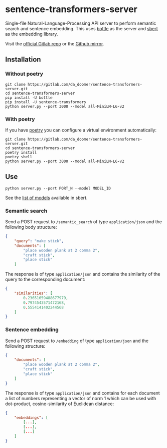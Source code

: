 # sentence-transformers-server

Single-file Natural-Language-Processing API server to perform semantic search
and sentence embedding. This uses [bottle](https://bottlepy.org/) as the server
and [sbert](https://www.sbert.net/) as the embedding library.

Visit the [official Gitlab
repo](https://gitlab.com/da_doomer/sentence-transformers-server) or the [Github
mirror](https://github.com/dadoomer/sentence-transformers-server).

## Installation

### Without poetry

```
git clone https://gitlab.com/da_doomer/sentence-transformers-server.git
cd sentence-transformers-server
pip install -U bottle
pip install -U sentence-transformers
python server.py --port 3000 --model all-MiniLM-L6-v2
```

### With poetry

If you have [poetry](https://python-poetry.org/) you can configure a virtual
environment automatically:

```
git clone https://gitlab.com/da_doomer/sentence-transformers-server.git
cd sentence-transformers-server
poetry install
poetry shell
python server.py --port 3000 --model all-MiniLM-L6-v2
```

## Use

```
python server.py --port PORT_N --model MODEL_ID
```

See the [list of models](https://www.sbert.net/docs/pretrained_models.html)
available in sbert.

### Semantic search

Send a POST request to `/semantic_search` of type `application/json` and the
following body structure:

```JSON
{
	"query": "make stick",
	"documents": [
		"place wooden plank at 2 comma 2",
		"craft stick",
		"place stick"
	]
```

The response is of type `application/json` and contains the similarity of the
query to the corresponding document:

```JSON
{
	"similarities": [
		0.23651659488677979,
		0.7974543571472168,
		0.5554141402244568
	]
}
```

### Sentence embedding

Send a POST request to `/embedding` of type `application/json` and the
following structure:

```JSON
{
	"documents": [
		"place wooden plank at 2 comma 2",
		"craft stick",
		"place stick"
	]
}
```

The response is of type `application/json` and contains for each document
a list of numbers representing a vector of norm 1 which can be used with
dot-product, cosine-similarity of Euclidean distance:

```JSON
{
	"embeddings": [
		[...],
		[...],
		[...]
	]
}
```
